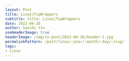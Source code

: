 ```yaml
---
layout: Post
title: Linux|TcpWrappers 
subtitle: title: Linux|TcpWrappers
date: 2022-04-26
author: Sanshi Yin
useHeaderImage: true
headerImage: /img/in-post/2022-04-26/header-1.jpg
permalinkPattern: /post/linux/:year/:month/:day/:slug/
tags:
- Linux
---
```


